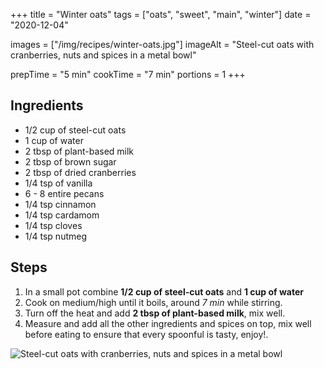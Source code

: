 +++
title = "Winter oats"
tags = ["oats", "sweet", "main", "winter"]
date = "2020-12-04"

images = ["/img/recipes/winter-oats.jpg"]
imageAlt = "Steel-cut oats with cranberries, nuts and spices in a metal bowl"

prepTime = "5 min"
cookTime = "7 min"
portions = 1
+++

<div class="recipe-content">
<div class="ingredients">

## Ingredients

- 1/2 cup of steel-cut oats
- 1 cup of water
- 2 tbsp of plant-based milk
- 2 tbsp of brown sugar
- 2 tbsp of dried cranberries
- 1/4 tsp of vanilla
- 6 - 8 entire pecans
- 1/4 tsp cinnamon
- 1/4 tsp cardamom
- 1/4 tsp cloves
- 1/4 tsp nutmeg

</div>
<div class="steps">

## Steps

1. In a small pot combine **1/2 cup of steel-cut oats** and **1 cup of water**
2. Cook on medium/high until it boils, around _7 min_ while stirring.
3. Turn off the heat and add **2 tbsp of plant-based milk**, mix well.
4. Measure and add all the other ingredients and spices on top, mix well before eating to ensure that every spoonful is tasty, enjoy!.

</div>
</div>

![Steel-cut oats with cranberries, nuts and spices in a metal bowl](/img/recipes/winter-oats.jpg)

